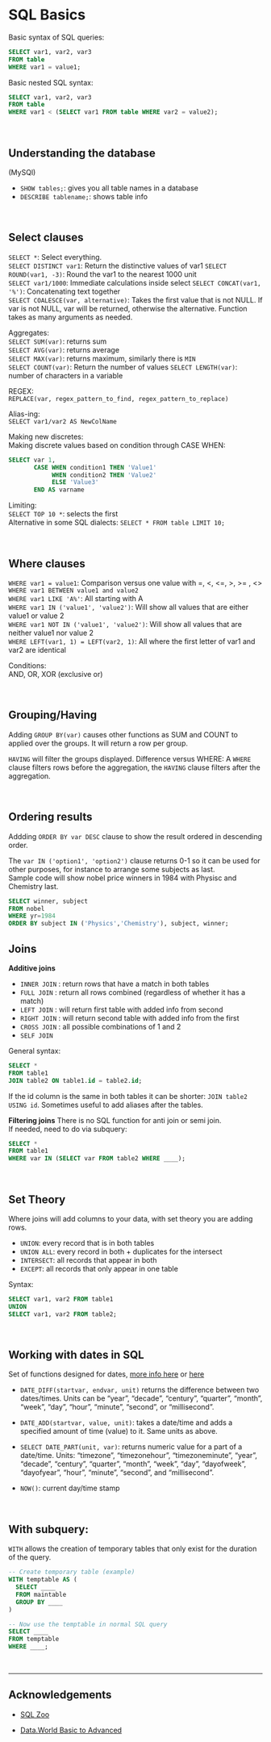 # SQL Basics


Basic syntax of SQL queries:

```SQL
SELECT var1, var2, var3
FROM table
WHERE var1 = value1;
```

Basic nested SQL syntax:
```SQL
SELECT var1, var2, var3
FROM table
WHERE var1 < (SELECT var1 FROM table WHERE var2 = value2);
```

<br>

## Understanding the database

(MySQl)
+ `SHOW tables;`: gives you all table names in a database
+ `DESCRIBE tablename;`: shows table info


<br>

## Select clauses
`SELECT *`: Select everything.  
`SELECT DISTINCT var1`: Return the distinctive values of var1
`SELECT ROUND(var1, -3)`: Round the var1 to the nearest 1000 unit  
`SELECT var1/1000`: Immediate calculations inside select
`SELECT CONCAT(var1, '%')`: Concatenating text together  
`SELECT COALESCE(var, alternative)`: Takes the first value that is not NULL. If var is not NULL, var will be returned, otherwise the alternative. Function takes as many arguments as needed.


Aggregates:  
`SELECT SUM(var)`: returns sum  
`SELECT AVG(var)`: returns average  
`SELECT MAX(var)`: returns maximum, similarly there is `MIN`   
`SELECT COUNT(var)`: Return the number of values
`SELECT LENGTH(var)`: number of characters in a variable  


REGEX:  
`REPLACE(var, regex_pattern_to_find, regex_pattern_to_replace)`

Alias-ing:  
`SELECT var1/var2 AS NewColName`   

Making new discretes:  
Making discrete values based on condition through CASE WHEN:
```SQL
SELECT var 1,
       CASE WHEN condition1 THEN 'Value1'
            WHEN condition2 THEN 'Value2'
            ELSE 'Value3'
       END AS varname
```


Limiting:  
`SELECT TOP 10 *`: selects the first   
Alternative in some SQL dialects: `SELECT * FROM table LIMIT 10;`  

<br>

## Where clauses

`WHERE var1 = value1`:  Comparison versus one value with =, <, <=, >, >= , <>  
`WHERE var1 BETWEEN value1 and value2`  
`WHERE var1 LIKE 'A%'`:  All starting with A  
`WHERE var1 IN ('value1', 'value2')`: Will show all values that are either value1 or value 2  
`WHERE var1 NOT IN ('value1', 'value2')`: Will show all values that are neither value1 nor value 2  
`WHERE LEFT(var1, 1) = LEFT(var2, 1)`: All where the first letter of var1 and var2 are identical  

Conditions:  
AND, OR, XOR (exclusive or)

<br>


## Grouping/Having
Adding `GROUP BY(var)` causes other functions as SUM and COUNT to applied over the groups. It will return a row per group.  

`HAVING` will filter the groups displayed.
Difference versus WHERE: A `WHERE` clause filters rows before the aggregation, the `HAVING` clause filters after the aggregation.  



<br>

## Ordering results
Addding `ORDER BY var DESC` clause to show the result ordered in descending order.

The `var IN ('option1', 'option2')` clause returns 0-1 so it can be used for other purposes, for instance to arrange some subjects as last.  
Sample code will show nobel price winners in 1984 with Physisc and Chemistry last.

```SQL
SELECT winner, subject
FROM nobel
WHERE yr=1984
ORDER BY subject IN ('Physics','Chemistry'), subject, winner;
```






## Joins

**Additive joins**
+ `INNER JOIN` :  return rows that have a match in both tables  
+ `FULL JOIN` : return all rows combined (regardless of whether it has a match)  
+ `LEFT JOIN` : will return first table with added info from second  
+ `RIGHT JOIN` : will return second table with added info from the first
+ `CROSS JOIN` : all possible combinations of 1 and 2
+ `SELF JOIN`

General syntax:
```SQL
SELECT *
FROM table1
JOIN table2 ON table1.id = table2.id;
```

If the id column is the same in both tables it can be shorter: `JOIN table2 USING id`.
Sometimes useful to add aliases after the tables.

**Filtering joins**
There is no SQL function for anti join or semi join.  
If needed, need to do via subquery:

```SQL
SELECT *
FROM table1
WHERE var IN (SELECT var FROM table2 WHERE ____);
```


<br>

## Set Theory

Where joins will add columns to your data, with set theory you are adding rows.

+ `UNION`: every record that is in both tables
+ `UNION ALL`: every record in both + duplicates for the intersect
+ `INTERSECT`: all records that appear in both
+ `EXCEPT`: all records that only appear in one table

Syntax:

```SQL
SELECT var1, var2 FROM table1
UNION
SELECT var1, var2 FROM table2;
```


<br>

## Working with dates in SQL

Set of functions designed for dates, [more info here](https://docs.data.world/documentation/sql/concepts/intermediate/working_with_dates.html#-date_part-) or [here](https://docs.data.world/documentation/sql/reference/date_functions.html)
+ `DATE_DIFF(startvar, endvar, unit)` returns the difference between two dates/times. Units can be “year”, “decade”, “century”, “quarter”, “month”, “week”, “day”, “hour”, “minute”, “second”, or “millisecond”.

+ `DATE_ADD(startvar, value, unit)`: takes a date/time and adds a specified amount of time (value) to it. Same units as above.

+ `SELECT DATE_PART(unit, var)`: returns numeric value for a part of a date/time. Units: “timezone”, “timezonehour”, “timezoneminute”, “year”, “decade”, “century”, “quarter”, “month”, “week”, “day”, “dayofweek”, “dayofyear”, “hour”, “minute”, “second”, and “millisecond”.

+ `NOW()`: current day/time stamp


<br>

## With subquery:
`WITH` allows the creation of temporary tables that only exist for the duration of the query.

```SQL
-- Create temporary table (example)
WITH temptable AS (
  SELECT ____
  FROM maintable
  GROUP BY ____
)

-- Now use the temptable in normal SQL query
SELECT ____
FROM temptable
WHERE ____;
```



<br><hr>


## Acknowledgements

+ [SQL Zoo](http://sqlzoo.net)

+ [Data.World Basic to Advanced](https://docs.data.world/documentation/sql/concepts/basic/intro.html)
